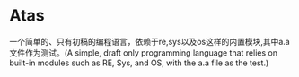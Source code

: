 # Atas
一个简单的、只有初稿的编程语言，依赖于re,sys以及os这样的内置模块,其中a.a文件作为测试。(A simple, draft only programming language that relies on built-in modules such as RE, Sys, and OS, with the a.a file as the test.)
